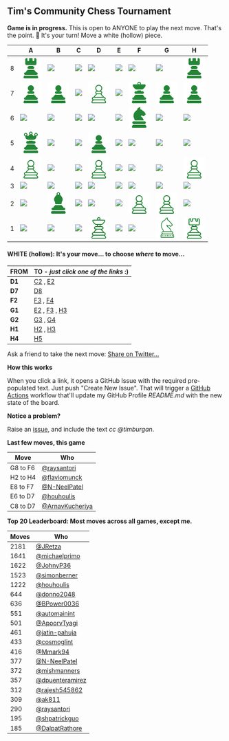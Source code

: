 
## Tim's Community Chess Tournament

**Game is in progress.** This is open to ANYONE to play the next move. That's the point. :wave:  It's your turn! Move a white (hollow) piece.

|   | A | B | C | D | E | F | G | H |
| - | - | - | - | - | - | - | - | - |
| 8 | ![](https://raw.githubusercontent.com/timburgan/timburgan/master/chess_images/r.png) | ![](https://raw.githubusercontent.com/timburgan/timburgan/master/chess_images/blank.png) | ![](https://raw.githubusercontent.com/timburgan/timburgan/master/chess_images/blank.png) | ![](https://raw.githubusercontent.com/timburgan/timburgan/master/chess_images/blank.png) | ![](https://raw.githubusercontent.com/timburgan/timburgan/master/chess_images/blank.png) | ![](https://raw.githubusercontent.com/timburgan/timburgan/master/chess_images/blank.png) | ![](https://raw.githubusercontent.com/timburgan/timburgan/master/chess_images/blank.png) | ![](https://raw.githubusercontent.com/timburgan/timburgan/master/chess_images/r.png) |
| 7 | ![](https://raw.githubusercontent.com/timburgan/timburgan/master/chess_images/p.png) | ![](https://raw.githubusercontent.com/timburgan/timburgan/master/chess_images/p.png) | ![](https://raw.githubusercontent.com/timburgan/timburgan/master/chess_images/blank.png) | ![](https://raw.githubusercontent.com/timburgan/timburgan/master/chess_images/P.png) | ![](https://raw.githubusercontent.com/timburgan/timburgan/master/chess_images/blank.png) | ![](https://raw.githubusercontent.com/timburgan/timburgan/master/chess_images/k.png) | ![](https://raw.githubusercontent.com/timburgan/timburgan/master/chess_images/p.png) | ![](https://raw.githubusercontent.com/timburgan/timburgan/master/chess_images/p.png) |
| 6 | ![](https://raw.githubusercontent.com/timburgan/timburgan/master/chess_images/blank.png) | ![](https://raw.githubusercontent.com/timburgan/timburgan/master/chess_images/blank.png) | ![](https://raw.githubusercontent.com/timburgan/timburgan/master/chess_images/blank.png) | ![](https://raw.githubusercontent.com/timburgan/timburgan/master/chess_images/blank.png) | ![](https://raw.githubusercontent.com/timburgan/timburgan/master/chess_images/blank.png) | ![](https://raw.githubusercontent.com/timburgan/timburgan/master/chess_images/n.png) | ![](https://raw.githubusercontent.com/timburgan/timburgan/master/chess_images/blank.png) | ![](https://raw.githubusercontent.com/timburgan/timburgan/master/chess_images/blank.png) |
| 5 | ![](https://raw.githubusercontent.com/timburgan/timburgan/master/chess_images/q.png) | ![](https://raw.githubusercontent.com/timburgan/timburgan/master/chess_images/blank.png) | ![](https://raw.githubusercontent.com/timburgan/timburgan/master/chess_images/blank.png) | ![](https://raw.githubusercontent.com/timburgan/timburgan/master/chess_images/p.png) | ![](https://raw.githubusercontent.com/timburgan/timburgan/master/chess_images/blank.png) | ![](https://raw.githubusercontent.com/timburgan/timburgan/master/chess_images/blank.png) | ![](https://raw.githubusercontent.com/timburgan/timburgan/master/chess_images/blank.png) | ![](https://raw.githubusercontent.com/timburgan/timburgan/master/chess_images/blank.png) |
| 4 | ![](https://raw.githubusercontent.com/timburgan/timburgan/master/chess_images/P.png) | ![](https://raw.githubusercontent.com/timburgan/timburgan/master/chess_images/blank.png) | ![](https://raw.githubusercontent.com/timburgan/timburgan/master/chess_images/blank.png) | ![](https://raw.githubusercontent.com/timburgan/timburgan/master/chess_images/P.png) | ![](https://raw.githubusercontent.com/timburgan/timburgan/master/chess_images/blank.png) | ![](https://raw.githubusercontent.com/timburgan/timburgan/master/chess_images/blank.png) | ![](https://raw.githubusercontent.com/timburgan/timburgan/master/chess_images/blank.png) | ![](https://raw.githubusercontent.com/timburgan/timburgan/master/chess_images/P.png) |
| 3 | ![](https://raw.githubusercontent.com/timburgan/timburgan/master/chess_images/blank.png) | ![](https://raw.githubusercontent.com/timburgan/timburgan/master/chess_images/blank.png) | ![](https://raw.githubusercontent.com/timburgan/timburgan/master/chess_images/blank.png) | ![](https://raw.githubusercontent.com/timburgan/timburgan/master/chess_images/blank.png) | ![](https://raw.githubusercontent.com/timburgan/timburgan/master/chess_images/blank.png) | ![](https://raw.githubusercontent.com/timburgan/timburgan/master/chess_images/blank.png) | ![](https://raw.githubusercontent.com/timburgan/timburgan/master/chess_images/blank.png) | ![](https://raw.githubusercontent.com/timburgan/timburgan/master/chess_images/blank.png) |
| 2 | ![](https://raw.githubusercontent.com/timburgan/timburgan/master/chess_images/blank.png) | ![](https://raw.githubusercontent.com/timburgan/timburgan/master/chess_images/b.png) | ![](https://raw.githubusercontent.com/timburgan/timburgan/master/chess_images/blank.png) | ![](https://raw.githubusercontent.com/timburgan/timburgan/master/chess_images/blank.png) | ![](https://raw.githubusercontent.com/timburgan/timburgan/master/chess_images/blank.png) | ![](https://raw.githubusercontent.com/timburgan/timburgan/master/chess_images/P.png) | ![](https://raw.githubusercontent.com/timburgan/timburgan/master/chess_images/P.png) | ![](https://raw.githubusercontent.com/timburgan/timburgan/master/chess_images/blank.png) |
| 1 | ![](https://raw.githubusercontent.com/timburgan/timburgan/master/chess_images/blank.png) | ![](https://raw.githubusercontent.com/timburgan/timburgan/master/chess_images/blank.png) | ![](https://raw.githubusercontent.com/timburgan/timburgan/master/chess_images/blank.png) | ![](https://raw.githubusercontent.com/timburgan/timburgan/master/chess_images/K.png) | ![](https://raw.githubusercontent.com/timburgan/timburgan/master/chess_images/blank.png) | ![](https://raw.githubusercontent.com/timburgan/timburgan/master/chess_images/blank.png) | ![](https://raw.githubusercontent.com/timburgan/timburgan/master/chess_images/N.png) | ![](https://raw.githubusercontent.com/timburgan/timburgan/master/chess_images/R.png) |

#### **WHITE (hollow):** It's your move... to choose _where_ to move...

| FROM | TO - _just click one of the links_ :) |
| ---- | -- |
| **D1** | [C2](https://github.com/timburgan/timburgan/issues/new?title=chess%7Cmove%7Cd1c2%7C30366&body=Just+push+%27Submit+new+issue%27.+You+don%27t+need+to+do+anything+else.) , [E2](https://github.com/timburgan/timburgan/issues/new?title=chess%7Cmove%7Cd1e2%7C30366&body=Just+push+%27Submit+new+issue%27.+You+don%27t+need+to+do+anything+else.) |
| **D7** | [D8](https://github.com/timburgan/timburgan/issues/new?title=chess%7Cmove%7Cd7d8%7C30366&body=Just+push+%27Submit+new+issue%27.+You+don%27t+need+to+do+anything+else.) |
| **F2** | [F3](https://github.com/timburgan/timburgan/issues/new?title=chess%7Cmove%7Cf2f3%7C30366&body=Just+push+%27Submit+new+issue%27.+You+don%27t+need+to+do+anything+else.) , [F4](https://github.com/timburgan/timburgan/issues/new?title=chess%7Cmove%7Cf2f4%7C30366&body=Just+push+%27Submit+new+issue%27.+You+don%27t+need+to+do+anything+else.) |
| **G1** | [E2](https://github.com/timburgan/timburgan/issues/new?title=chess%7Cmove%7Cg1e2%7C30366&body=Just+push+%27Submit+new+issue%27.+You+don%27t+need+to+do+anything+else.) , [F3](https://github.com/timburgan/timburgan/issues/new?title=chess%7Cmove%7Cg1f3%7C30366&body=Just+push+%27Submit+new+issue%27.+You+don%27t+need+to+do+anything+else.) , [H3](https://github.com/timburgan/timburgan/issues/new?title=chess%7Cmove%7Cg1h3%7C30366&body=Just+push+%27Submit+new+issue%27.+You+don%27t+need+to+do+anything+else.) |
| **G2** | [G3](https://github.com/timburgan/timburgan/issues/new?title=chess%7Cmove%7Cg2g3%7C30366&body=Just+push+%27Submit+new+issue%27.+You+don%27t+need+to+do+anything+else.) , [G4](https://github.com/timburgan/timburgan/issues/new?title=chess%7Cmove%7Cg2g4%7C30366&body=Just+push+%27Submit+new+issue%27.+You+don%27t+need+to+do+anything+else.) |
| **H1** | [H2](https://github.com/timburgan/timburgan/issues/new?title=chess%7Cmove%7Ch1h2%7C30366&body=Just+push+%27Submit+new+issue%27.+You+don%27t+need+to+do+anything+else.) , [H3](https://github.com/timburgan/timburgan/issues/new?title=chess%7Cmove%7Ch1h3%7C30366&body=Just+push+%27Submit+new+issue%27.+You+don%27t+need+to+do+anything+else.) |
| **H4** | [H5](https://github.com/timburgan/timburgan/issues/new?title=chess%7Cmove%7Ch4h5%7C30366&body=Just+push+%27Submit+new+issue%27.+You+don%27t+need+to+do+anything+else.) |

Ask a friend to take the next move: [Share on Twitter...](https://twitter.com/share?text=I'm+playing+chess+on+a+GitHub+Profile+Readme!+Can+you+please+take+the+next+move+at+https://github.com/timburgan)

**How this works**

When you click a link, it opens a GitHub Issue with the required pre-populated text. Just push "Create New Issue". That will trigger a [GitHub Actions](https://github.blog/2020-07-03-github-action-hero-casey-lee/#getting-started-with-github-actions) workflow that'll update my GitHub Profile _README.md_ with the new state of the board.

**Notice a problem?**

Raise an [issue](https://github.com/timburgan/timburgan/issues), and include the text _cc @timburgan_.

**Last few moves, this game**

| Move  | Who |
| ----- | --- |
| G8 to F6 | [@raysantori](https://github.com/raysantori) |
| H2 to H4 | [@flaviomunck](https://github.com/flaviomunck) |
| E8 to F7 | [@N-NeelPatel](https://github.com/N-NeelPatel) |
| E6 to D7 | [@houhoulis](https://github.com/houhoulis) |
| C8 to D7 | [@ArnavKucheriya](https://github.com/ArnavKucheriya) |

**Top 20 Leaderboard: Most moves across all games, except me.**

| Moves | Who |
| ----- | --- |
| 2181 | [@JRetza](https://github.com/JRetza) |
| 1641 | [@michaelprimo](https://github.com/michaelprimo) |
| 1622 | [@JohnyP36](https://github.com/JohnyP36) |
| 1523 | [@simonberner](https://github.com/simonberner) |
| 1222 | [@houhoulis](https://github.com/houhoulis) |
| 644 | [@donno2048](https://github.com/donno2048) |
| 636 | [@BPower0036](https://github.com/BPower0036) |
| 551 | [@automainint](https://github.com/automainint) |
| 501 | [@ApoorvTyagi](https://github.com/ApoorvTyagi) |
| 461 | [@jatin-pahuja](https://github.com/jatin-pahuja) |
| 433 | [@cosmoglint](https://github.com/cosmoglint) |
| 416 | [@Mmark94](https://github.com/Mmark94) |
| 377 | [@N-NeelPatel](https://github.com/N-NeelPatel) |
| 372 | [@mishmanners](https://github.com/mishmanners) |
| 357 | [@dpuenteramirez](https://github.com/dpuenteramirez) |
| 312 | [@rajesh545862](https://github.com/rajesh545862) |
| 309 | [@ak811](https://github.com/ak811) |
| 290 | [@raysantori](https://github.com/raysantori) |
| 195 | [@shpatrickguo](https://github.com/shpatrickguo) |
| 185 | [@DalpatRathore](https://github.com/DalpatRathore) |
